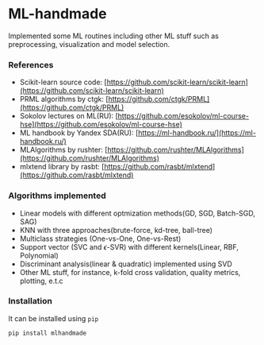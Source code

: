 # ML-handmade
Implemented some ML routines including other ML stuff such as preprocessing, visualization and model selection.

### References

- Scikit-learn source code: [https://github.com/scikit-learn/scikit-learn](https://github.com/scikit-learn/scikit-learn)
- PRML algorithms by ctgk: [https://github.com/ctgk/PRML](https://github.com/ctgk/PRML)
- Sokolov lectures on ML(RU): [https://github.com/esokolov/ml-course-hse](https://github.com/esokolov/ml-course-hse)
- ML handbook by Yandex SDA(RU): [https://ml-handbook.ru/](https://ml-handbook.ru/)
- MLAlgorithms by rushter: [https://github.com/rushter/MLAlgorithms](https://github.com/rushter/MLAlgorithms)
- mlxtend library by rasbt: [https://github.com/rasbt/mlxtend](https://github.com/rasbt/mlxtend)

### Algorithms implemented

* Linear models with different optmization methods(GD, SGD, Batch-SGD, SAG)
* KNN with three approaches(brute-force, kd-tree, ball-tree)
* Multiclass strategies (One-vs-One, One-vs-Rest)
* Support vector (SVC and $\epsilon$-SVR) with different kernels(Linear, RBF, Polynomial)
* Discriminant analysis(linear & quadratic) implemented using SVD
* Other ML stuff, for instance, k-fold cross validation, quality metrics, plotting, e.t.c

### Installation

It can be installed using `pip`

```bash
pip install mlhandmade
```